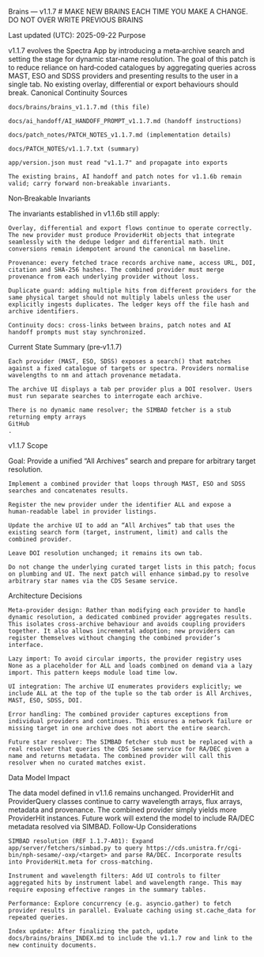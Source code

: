 Brains — v1.1.7 # MAKE NEW BRAINS EACH TIME YOU MAKE A CHANGE. DO NOT OVER WRITE PREVIOUS BRAINS


Last updated (UTC): 2025-09-22
Purpose

v1.1.7 evolves the Spectra App by introducing a meta‑archive search and setting the stage for dynamic star‑name resolution. The goal of this patch is to reduce reliance on hard‑coded catalogues by aggregating queries across MAST, ESO and SDSS providers and presenting results to the user in a single tab. No existing overlay, differential or export behaviours should break.
Canonical Continuity Sources

    docs/brains/brains_v1.1.7.md (this file)

    docs/ai_handoff/AI_HANDOFF_PROMPT_v1.1.7.md (handoff instructions)

    docs/patch_notes/PATCH_NOTES_v1.1.7.md (implementation details)

    docs/PATCH_NOTES/v1.1.7.txt (summary)

    app/version.json must read "v1.1.7" and propagate into exports

    The existing brains, AI handoff and patch notes for v1.1.6b remain valid; carry forward non‑breakable invariants.

Non‑Breakable Invariants

The invariants established in v1.1.6b still apply:

    Overlay, differential and export flows continue to operate correctly. The new provider must produce ProviderHit objects that integrate seamlessly with the dedupe ledger and differential math. Unit conversions remain idempotent around the canonical nm baseline.

    Provenance: every fetched trace records archive name, access URL, DOI, citation and SHA‑256 hashes. The combined provider must merge provenance from each underlying provider without loss.

    Duplicate guard: adding multiple hits from different providers for the same physical target should not multiply labels unless the user explicitly ingests duplicates. The ledger keys off the file hash and archive identifiers.

    Continuity docs: cross‑links between brains, patch notes and AI handoff prompts must stay synchronized.

Current State Summary (pre‑v1.1.7)

    Each provider (MAST, ESO, SDSS) exposes a search() that matches against a fixed catalogue of targets or spectra. Providers normalise wavelengths to nm and attach provenance metadata.

    The archive UI displays a tab per provider plus a DOI resolver. Users must run separate searches to interrogate each archive.

    There is no dynamic name resolver; the SIMBAD fetcher is a stub returning empty arrays
    GitHub
    .

v1.1.7 Scope

Goal: Provide a unified “All Archives” search and prepare for arbitrary target resolution.

    Implement a combined provider that loops through MAST, ESO and SDSS searches and concatenates results.

    Register the new provider under the identifier ALL and expose a human‑readable label in provider listings.

    Update the archive UI to add an “All Archives” tab that uses the existing search form (target, instrument, limit) and calls the combined provider.

    Leave DOI resolution unchanged; it remains its own tab.

    Do not change the underlying curated target lists in this patch; focus on plumbing and UI. The next patch will enhance simbad.py to resolve arbitrary star names via the CDS Sesame service.

Architecture Decisions

    Meta‑provider design: Rather than modifying each provider to handle dynamic resolution, a dedicated combined provider aggregates results. This isolates cross‑archive behaviour and avoids coupling providers together. It also allows incremental adoption; new providers can register themselves without changing the combined provider’s interface.

    Lazy import: To avoid circular imports, the provider registry uses None as a placeholder for ALL and loads combined on demand via a lazy import. This pattern keeps module load time low.

    UI integration: The archive UI enumerates providers explicitly; we include ALL at the top of the tuple so the tab order is All Archives, MAST, ESO, SDSS, DOI.

    Error handling: The combined provider captures exceptions from individual providers and continues. This ensures a network failure or missing target in one archive does not abort the entire search.

    Future star resolver: The SIMBAD fetcher stub must be replaced with a real resolver that queries the CDS Sesame service for RA/DEC given a name and returns metadata. The combined provider will call this resolver when no curated matches exist.

Data Model Impact

The data model defined in v1.1.6 remains unchanged. ProviderHit and ProviderQuery classes continue to carry wavelength arrays, flux arrays, metadata and provenance. The combined provider simply yields more ProviderHit instances. Future work will extend the model to include RA/DEC metadata resolved via SIMBAD.
Follow‑Up Considerations

    SIMBAD resolution (REF 1.1.7‑A01): Expand app/server/fetchers/simbad.py to query https://cds.unistra.fr/cgi-bin/nph-sesame/-oxp/<target> and parse RA/DEC. Incorporate results into ProviderHit.meta for cross‑matching.

    Instrument and wavelength filters: Add UI controls to filter aggregated hits by instrument label and wavelength range. This may require exposing effective ranges in the summary tables.

    Performance: Explore concurrency (e.g. asyncio.gather) to fetch provider results in parallel. Evaluate caching using st.cache_data for repeated queries.

    Index update: After finalizing the patch, update docs/brains/brains_INDEX.md to include the v1.1.7 row and link to the new continuity documents.

